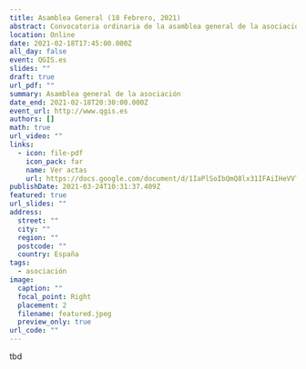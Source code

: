 ```yaml
---
title: Asamblea General (18 Febrero, 2021)
abstract: Convocatoria ordinaria de la asamblea general de la asociación
location: Online
date: 2021-02-18T17:45:00.000Z
all_day: false
event: QGIS.es
slides: ""
draft: true
url_pdf: ""
summary: Asamblea general de la asociación
date_end: 2021-02-18T20:30:00.000Z
event_url: http://www.qgis.es
authors: []
math: true
url_video: ""
links:
  - icon: file-pdf
    icon_pack: far
    name: Ver actas
    url: https://docs.google.com/document/d/1IaPlSoIbQmQ8lx31IFAiIHeVVTqMcAeT-EsZfxvAOT4/export?format=pdf
publishDate: 2021-03-24T10:31:37.409Z
featured: true
url_slides: ""
address:
  street: ""
  city: ""
  region: ""
  postcode: ""
  country: España
tags:
  - asociación
image:
  caption: ""
  focal_point: Right
  placement: 2
  filename: featured.jpeg
  preview_only: true
url_code: ""
---
```

tbd